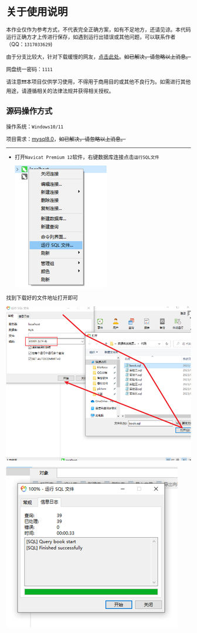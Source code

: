 # 关于使用说明
本作业仅作为参考方式，不代表完全正确方案，如有不足地方，还请见谅。本代码运行正确方才上传进行保存，如遇到运行出错误或其他问题，可以联系作者（QQ：`1317033629`)

由于分支比较大，针对下载缓慢的网友，[点击此处](https://wwlh.lanzouw.com/b052kc6xe )。~~如已解决，请忽略以上消息。~~

网盘统一密码：`1111`

请注意❗❗❗本项目仅供学习使用，不得用于商用目的或其他不良行为。如需进行其他用途，请遵循相关的法律法规并获得相关授权。

## 源码操作方式

操作系统：`Windows10/11`

项目需求：[mysql8.0](https://mp.weixin.qq.com/s/gxFRMD2ZmP8EgknaoRCdAQ)，~~如已解决，请忽略以上消息。~~

------

- 打开`Navicat Premium 12`软件，右键数据库连接点击`运行SQL文件`

  ![image-20230924173903048](README.assets/image-20230924173903048.png)

找到下载好的文件地址打开即可

![image-20230924174123749](README.assets/image-20230924174123749.png)

![image-20230924174138595](README.assets/image-20230924174138595.png)

